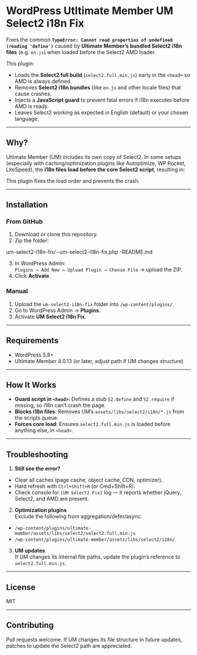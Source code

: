 # WordPress Utltimate Member UM Select2 i18n Fix

Fixes the common **`TypeError: Cannot read properties of undefined (reading 'define')`** caused by **Ultimate Member’s bundled Select2 i18n files** (e.g. `en.js`) when loaded before the Select2 AMD loader.

This plugin:
- Loads the **Select2 full build** (`select2.full.min.js`) early in the `<head>` so AMD is always defined.
- Removes **Select2 i18n bundles** (like `en.js` and other locale files) that cause crashes.
- Injects a **JavaScript guard** to prevent fatal errors if i18n executes before AMD is ready.
- Leaves Select2 working as expected in English (default) or your chosen language.

---

## Why?

Ultimate Member (UM) includes its own copy of Select2. In some setups (especially with caching/optimization plugins like Autoptimize, WP Rocket, LiteSpeed), the **i18n files load before the core Select2 script**, resulting in:


This plugin fixes the load order and prevents the crash.

---

## Installation

### From GitHub
1. Download or clone this repository.
2. Zip the folder:

um-select2-i18n-fix/
 -um-select2-i18n-fix.php
 -README.md

3. In WordPress Admin:  
`Plugins → Add New → Upload Plugin → Choose File` → upload the ZIP.
4. Click **Activate**.

### Manual
1. Upload the `um-select2-i18n-fix` folder into `/wp-content/plugins/`.
2. Go to WordPress Admin → **Plugins**.
3. Activate **UM Select2 i18n Fix**.

---

## Requirements

- WordPress 5.8+
- Ultimate Member 4.0.13 (or later, adjust path if UM changes structure)

---

## How It Works

- **Guard script in `<head>`**: Defines a stub `S2.define` and `S2.require` if missing, so i18n can’t crash the page.
- **Blocks i18n files**: Removes UM’s `assets/libs/select2/i18n/*.js` from the scripts queue.
- **Forces core load**: Ensures `select2.full.min.js` is loaded before anything else, in `<head>`.

---

## Troubleshooting

1. **Still see the error?**  
- Clear all caches (page cache, object cache, CDN, optimizer).
- Hard refresh with `Ctrl+Shift+R` (or Cmd+Shift+R).
- Check console for `[UM Select2 Fix]` log — it reports whether jQuery, Select2, and AMD are present.

2. **Optimization plugins**  
Exclude the following from aggregation/defer/async:
- `/wp-content/plugins/ultimate-member/assets/libs/select2/select2.full.min.js`
- `/wp-content/plugins/ultimate-member/assets/libs/select2/i18n/`

3. **UM updates**  
If UM changes its internal file paths, update the plugin’s reference to `select2.full.min.js`.

---

## License

MIT

---

## Contributing

Pull requests welcome. If UM changes its file structure in future updates, patches to update the Select2 path are appreciated.
